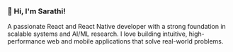 ### 👋 Hi, I'm Sarathi!

A passionate React and React Native developer with a strong foundation in scalable systems and AI/ML research. I love building intuitive, high-performance web and mobile applications that solve real-world problems.
